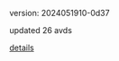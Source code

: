 version: 2024051910-0d37

updated 26 avds

[details](https://github.com/0x74f917491bfa7ebfa379/ali_avd_db/blob/master/change_log/2024/05/19/10/0d37.txt)